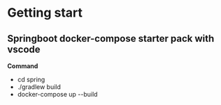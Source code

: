 # Getting start

## Springboot docker-compose starter pack with vscode

**Command**
* cd spring
* ./gradlew build
* docker-compose up --build
